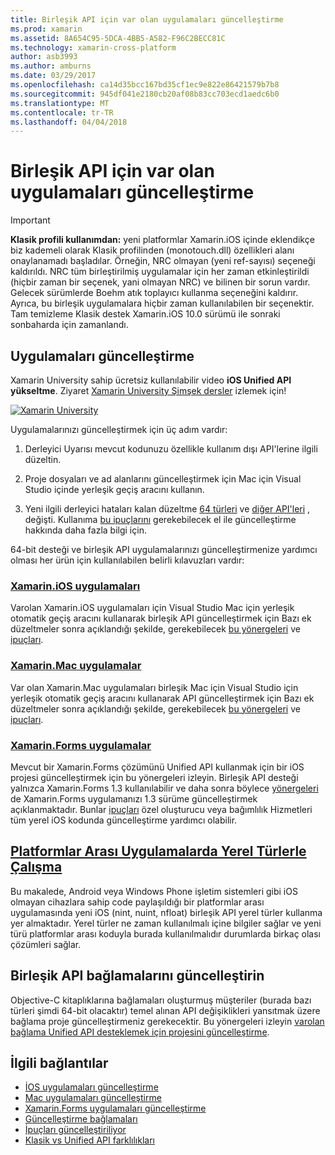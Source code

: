 ```yaml
---
title: Birleşik API için var olan uygulamaları güncelleştirme
ms.prod: xamarin
ms.assetid: 8A654C95-5DCA-4BB5-A582-F96C2BECC81C
ms.technology: xamarin-cross-platform
author: asb3993
ms.author: amburns
ms.date: 03/29/2017
ms.openlocfilehash: ca14d35bcc167bd35cf1ec9e822e86421579b7b8
ms.sourcegitcommit: 945df041e2180cb20af08b83cc703ecd1aedc6b0
ms.translationtype: MT
ms.contentlocale: tr-TR
ms.lasthandoff: 04/04/2018
---
```

# <a name="updating-existing-apps-to-the-unified-api"></a>Birleşik API için var olan uygulamaları güncelleştirme

> [!IMPORTANT]
> **Klasik profili kullanımdan:** yeni platformlar Xamarin.iOS içinde eklendikçe biz kademeli olarak Klasik profilinden (monotouch.dll) özellikleri alanı onaylanamadı başladılar. Örneğin, NRC olmayan (yeni ref-sayısı) seçeneği kaldırıldı. NRC tüm birleştirilmiş uygulamalar için her zaman etkinleştirildi (hiçbir zaman bir seçenek, yani olmayan NRC) ve bilinen bir sorun vardır. Gelecek sürümlerde Boehm atık toplayıcı kullanma seçeneğini kaldırır. Ayrıca, bu birleşik uygulamalara hiçbir zaman kullanılabilen bir seçenektir. Tam temizleme Klasik destek Xamarin.iOS 10.0 sürümü ile sonraki sonbaharda için zamanlandı.




## <a name="how-to-update-your-apps"></a>Uygulamaları güncelleştirme

Xamarin University sahip ücretsiz kullanılabilir video **iOS Unified API yükseltme**. Ziyaret [Xamarin University Şimşek dersler](http://university.xamarin.com/lightninglectures) izlemek için!

[ ![](updating-apps-images/xamu-video-sml.png "Xamarin University")](http://university.xamarin.com/lightninglectures)

Uygulamalarınızı güncelleştirmek için üç adım vardır:

1. Derleyici Uyarısı mevcut kodunuzu özellikle kullanım dışı API'lerine ilgili düzeltin.

2. Proje dosyaları ve ad alanlarını güncelleştirmek için Mac için Visual Studio içinde yerleşik geçiş aracını kullanın.

3. Yeni ilgili derleyici hataları kalan düzeltme [64 türleri](~/cross-platform/macios/nativetypes.md) ve [diğer API'leri](~/cross-platform/macios/unified/index.md#deprecated-typos) , değişti. Kullanıma [bu ipuçlarını](~/cross-platform/macios/unified/updating-tips.md) gerekebilecek el ile güncelleştirme hakkında daha fazla bilgi için.

64-bit desteği ve birleşik API uygulamalarınızı güncelleştirmenize yardımcı olması her ürün için kullanılabilen belirli kılavuzları vardır:

### <a name="xamarinios-appscross-platformmaciosunifiedupdating-ios-appsmd"></a>[Xamarin.iOS uygulamaları](~/cross-platform/macios/unified/updating-ios-apps.md)

Varolan Xamarin.iOS uygulamaları için Visual Studio Mac için yerleşik otomatik geçiş aracını kullanarak birleşik API güncelleştirmek için Bazı ek düzeltmeler sonra açıklandığı şekilde, gerekebilecek [bu yönergeleri](~/cross-platform/macios/unified/updating-ios-apps.md) ve [ipuçları](~/cross-platform/macios/unified/updating-tips.md).

###  <a name="xamarinmac-appscross-platformmaciosunifiedupdating-mac-appsmd"></a>[Xamarin.Mac uygulamalar](~/cross-platform/macios/unified/updating-mac-apps.md)

Var olan Xamarin.Mac uygulamaları birleşik Mac için Visual Studio için yerleşik otomatik geçiş aracını kullanarak API güncelleştirmek için Bazı ek düzeltmeler sonra açıklandığı şekilde, gerekebilecek [bu yönergeleri](~/cross-platform/macios/unified/updating-mac-apps.md) ve [ipuçları](~/cross-platform/macios/unified/updating-tips.md).

###  <a name="xamarinforms-appscross-platformmaciosunifiedupdating-xamarin-forms-appsmd"></a>[Xamarin.Forms uygulamalar](~/cross-platform/macios/unified/updating-xamarin-forms-apps.md)

Mevcut bir Xamarin.Forms çözümünü Unified API kullanmak için bir iOS projesi güncelleştirmek için bu yönergeleri izleyin. Birleşik API desteği yalnızca Xamarin.Forms 1.3 kullanılabilir ve daha sonra böylece [yönergeleri](~/cross-platform/macios/unified/updating-xamarin-forms-apps.md) de Xamarin.Forms uygulamanızı 1.3 sürüme güncelleştirmek açıklanmaktadır. Bunlar [ipuçları](~/cross-platform/macios/unified/updating-tips.md) özel oluşturucu veya bağımlılık Hizmetleri tüm yerel iOS kodunda güncelleştirme yardımcı olabilir.

## <a name="working-with-native-types-in-cross-platform-appscross-platformmaciosnativetypesmd"></a>[Platformlar Arası Uygulamalarda Yerel Türlerle Çalışma](~/cross-platform/macios/nativetypes.md)

Bu makalede, Android veya Windows Phone işletim sistemleri gibi iOS olmayan cihazlara sahip code paylaşıldığı bir platformlar arası uygulamasında yeni iOS (nint, nuint, nfloat) birleşik API yerel türler kullanma yer almaktadır. Yerel türler ne zaman kullanılmalı içine bilgiler sağlar ve yeni türü platformlar arası koduyla burada kullanılmalıdır durumlarda birkaç olası çözümleri sağlar.

## <a name="update-bindings-to-the-unified-api"></a>Birleşik API bağlamalarını güncelleştirin

Objective-C kitaplıklarına bağlamaları oluşturmuş müşteriler (burada bazı türleri şimdi 64-bit olacaktır) temel alınan API değişiklikleri yansıtmak üzere bağlama proje güncelleştirmeniz gerekecektir.
Bu yönergeleri izleyin [varolan bağlama Unified API desteklemek için projesini güncelleştirme](~/cross-platform/macios/unified/update-binding.md).




## <a name="related-links"></a>İlgili bağlantılar

- [İOS uygulamaları güncelleştirme](~/cross-platform/macios/unified/updating-ios-apps.md)
- [Mac uygulamaları güncelleştirme](~/cross-platform/macios/unified/updating-mac-apps.md)
- [Xamarin.Forms uygulamaları güncelleştirme](~/cross-platform/macios/unified/updating-xamarin-forms-apps.md)
- [Güncelleştirme bağlamaları](~/cross-platform/macios/unified/update-binding.md)
- [İpuçları güncelleştiriliyor](~/cross-platform/macios/unified/updating-tips.md)
- [Klasik vs Unified API farklılıkları](https://developer.xamarin.com/releases/ios/api_changes/classic-vs-unified-8.6.0/)
